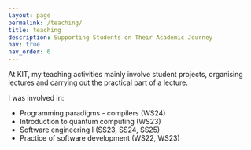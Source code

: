 ```yaml
---
layout: page
permalink: /teaching/
title: teaching
description: Supporting Students on Their Academic Journey
nav: true
nav_order: 6
---
```


At KIT, my teaching activities mainly involve student projects, organising lectures and carrying out the practical part of a lecture.

I was involved in:
- Programming paradigms - compilers (WS24)
- Introduction to quantum computing (WS23)
- Software engineering I (SS23, SS24, SS25)
- Practice of software development (WS22, WS23)
